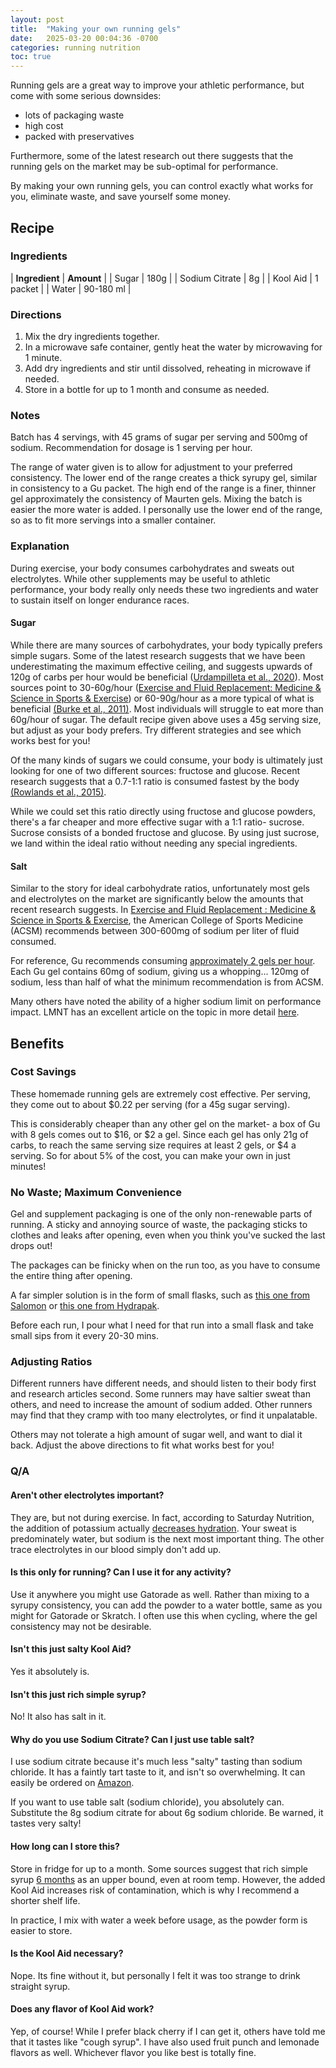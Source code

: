 ```yaml
---
layout: post
title:  "Making your own running gels"
date:   2025-03-20 00:04:36 -0700
categories: running nutrition
toc: true
---
```


Running gels are a great way to improve your athletic performance, but come with some serious downsides:

* lots of packaging waste
* high cost
* packed with preservatives

Furthermore, some of the latest research out there suggests that the running gels on the market may be sub-optimal for performance.

By making your own running gels, you can control exactly what works for you, eliminate waste, and save yourself some money.

## Recipe

### Ingredients

| **Ingredient** | **Amount** |
| Sugar | 180g |
| Sodium Citrate | 8g |
| Kool Aid | 1 packet |
| Water | 90-180 ml |

### Directions

1. Mix the dry ingredients together.
2. In a microwave safe container, gently heat the water by microwaving for 1 minute.
3. Add dry ingredients and stir until dissolved, reheating in microwave if needed.
4. Store in a bottle for up to 1 month and consume as needed.

### Notes

Batch has 4 servings, with 45 grams of sugar per serving and 500mg of sodium. Recommendation for dosage is 1 serving per hour.

The range of water given is to allow for adjustment to your preferred consistency. The lower end of the range creates a thick syrupy gel, similar in consistency to a Gu packet. The high end of the range is a finer, thinner gel approximately the consistency of Maurten gels. Mixing the batch is easier the more water is added. I personally use the lower end of the range, so as to fit more servings into a smaller container.

### Explanation

During exercise, your body consumes carbohydrates and sweats out electrolytes. While other supplements may be useful to athletic performance, your body really only needs these two ingredients and water to sustain itself on longer endurance races.

#### Sugar

While there are many sources of carbohydrates, your body typically prefers simple sugars. Some of the latest research suggests that we have been underestimating the maximum effective ceiling, and suggests upwards of 120g of carbs per hour would be beneficial ([Urdampilleta et al., 2020](https://pubmed.ncbi.nlm.nih.gov/32679728/)). Most sources point to 30-60g/hour ([Exercise and Fluid Replacement: Medicine & Science in Sports & Exercise](https://journals.lww.com/acsm-msse/fulltext/2007/02000/exercise_and_fluid_replacement.22.aspx)) or 60-90g/hour as a more typical of what is beneficial [(Burke et al., 2011)](https://www.tandfonline.com/doi/full/10.1080/02640414.2011.585473#abstract). Most individuals will struggle to eat more than 60g/hour of sugar. The default recipe given above uses a 45g serving size, but adjust as your body prefers. Try different strategies and see which works best for you!

Of the many kinds of sugars we could consume, your body is ultimately just looking for one of two different sources: fructose and glucose. Recent research suggests that a 0.7-1:1 ratio is consumed fastest by the body [(Rowlands et al., 2015)](https://pubmed.ncbi.nlm.nih.gov/26373645/).

While we could set this ratio directly using fructose and glucose powders, there's a far cheaper and more effective sugar with a 1:1 ratio- sucrose. Sucrose consists of a bonded fructose and glucose. By using just sucrose, we land within the ideal ratio without needing any special ingredients.

#### Salt

Similar to the story for ideal carbohydrate ratios, unfortunately most gels and electrolytes on the market are significantly below the amounts that recent research suggests. In [Exercise and Fluid Replacement : Medicine & Science in Sports & Exercise](https://journals.lww.com/acsm-msse/fulltext/2007/02000/exercise_and_fluid_replacement.22.aspx), the American College of Sports Medicine (ACSM) recommends between 300-600mg of sodium per liter of fluid consumed.

For reference, Gu recommends consuming [approximately 2 gels per hour](https://guenergy.com/pages/gu-energy-gel-101?srsltid=AfmBOoqGrgHhvBsx_-pUfNoJ38YpcKVBwX0_pVHJYNP7Mdzjwq4ZabLR). Each Gu gel contains 60mg of sodium, giving us a whopping... 120mg of sodium, less than half of what the minimum recommendation is from ACSM.

Many others have noted the ability of a higher sodium limit on performance impact. LMNT has an excellent article on the topic in more detail [here](https://science.drinklmnt.com/electrolytes/is-sodium-good-or-bad/).

## Benefits
### Cost Savings

These homemade running gels are extremely cost effective. Per serving, they come out to about $0.22 per serving (for a 45g sugar serving). 

This is considerably cheaper than any other gel on the market- a box of Gu with 8 gels comes out to $16, or $2 a gel. Since each gel has only 21g of carbs, to reach the same serving size requires at least 2 gels, or $4 a serving. So for about 5% of the cost, you can make your own in just minutes!

### No Waste; Maximum Convenience

Gel and supplement packaging is one of the only non-renewable parts of running. A sticky and annoying source of waste, the packaging sticks to clothes and leaks after opening, even when you think you've sucked the last drops out!

The packages can be finicky when on the run too, as you have to consume the entire thing after opening.

A far simpler solution is in the form of small flasks, such as [this one from Salomon](https://www.amazon.com/Salomon-Flask-150ml-Hiking-Running/dp/B09P328T65/ref=sr_1_25?crid=1J0HAGNUDUY88&dib=eyJ2IjoiMSJ9.EqfR-Fzw2NMLko2EcDi6XhxFWZikzuyTEg3flQI0Y8O771uzuhMFMAF04bwzCTjWYDhPXqAumPne8dIRXi_R5NwQM6awiF8LhLDf25d1t0fQEchZgwDFp75SFwKpXVyQTIcWWfGCwZT6yR1wlSclGSLkZKUgpohz-rVKxa2pB15T4esk2aDFgm3A9peQsSRnua4uWjcz9hxnOb4Jyd4sWxXNg3jmYcEUfSw6LSGKxRJq3lQvo0afiNiMw-K-_G6w_rEclur8oj1fPakL3tslq_EoARpoVz9ScXmKDDH0EkU.0xVxiqFO3HlCOWGT8U9BgEZOYhhGwuTfuAUGhA0_SOI&dib_tag=se&keywords=running+flask+150ml&qid=1746507154&sprefix=running+flask+150ml%2Caps%2C188&sr=8-25) or [this one from Hydrapak](https://www.amazon.com/HydraPak-Softflask-150ml-Collapsible-Nutrition/dp/B0BRBPN8HS/ref=sr_1_7?crid=1J0HAGNUDUY88&dib=eyJ2IjoiMSJ9.EqfR-Fzw2NMLko2EcDi6XhxFWZikzuyTEg3flQI0Y8O771uzuhMFMAF04bwzCTjWYDhPXqAumPne8dIRXi_R5NwQM6awiF8LhLDf25d1t0fQEchZgwDFp75SFwKpXVyQTIcWWfGCwZT6yR1wlSclGSLkZKUgpohz-rVKxa2pB15T4esk2aDFgm3A9peQsSRnua4uWjcz9hxnOb4Jyd4sWxXNg3jmYcEUfSw6LSGKxRJq3lQvo0afiNiMw-K-_G6w_rEclur8oj1fPakL3tslq_EoARpoVz9ScXmKDDH0EkU.0xVxiqFO3HlCOWGT8U9BgEZOYhhGwuTfuAUGhA0_SOI&dib_tag=se&keywords=running%2Bflask%2B150ml&qid=1746507154&sprefix=running%2Bflask%2B150ml%2Caps%2C188&sr=8-7&th=1).

Before each run, I pour what I need for that run into a small flask and take small sips from it every 20-30 mins.

### Adjusting Ratios

Different runners have different needs, and should listen to their body first and research articles second. Some runners may have saltier sweat than others, and need to increase the amount of sodium added. Other runners may find that they cramp with too many electrolytes, or find it unpalatable.

Others may not tolerate a high amount of sugar well, and want to dial it back. Adjust the above directions to fit what works best for you!

### Q/A

#### Aren't other electrolytes important?
They are, but not during exercise. In fact, according to Saturday Nutrition, the addition of potassium actually [decreases hydration](https://www.youtube.com/watch?v=FNL00bGE5LY). Your sweat is predominately water, but sodium is the next most important thing. The other trace electrolytes in our blood simply don't add up.

#### Is this only for running? Can I use it for any activity?

Use it anywhere you might use Gatorade as well. Rather than mixing to a syrupy consistency, you can add the powder to a water bottle, same as you might for Gatorade or Skratch. I often use this when cycling, where the gel consistency may not be desirable.

#### Isn't this just salty Kool Aid?
Yes it absolutely is.

#### Isn't this just rich simple syrup?
No! It also has salt in it.

#### Why do you use Sodium Citrate? Can I just use table salt?

I use sodium citrate because it's much less "salty" tasting than sodium chloride. It has a faintly tart taste to it, and isn't so overwhelming. It can easily be ordered on [Amazon](https://www.amazon.com/dp/B07Q7111C9?ref=nb_sb_ss_w_as-reorder_k0_1_13&amp=&crid=3B5A7U1EIX74Q&amp=&sprefix=sodium+citrat).

If you want to use table salt (sodium chloride), you absolutely can. Substitute the 8g sodium citrate for about 6g sodium chloride. Be warned, it tastes very salty!

#### How long can I store this?
Store in fridge for up to a month. Some sources suggest that rich simple syrup [6 months](https://www.tastingtable.com/953481/how-long-you-can-expect-homemade-simple-syrup-to-last/) as an upper bound, even at room temp. However, the added Kool Aid increases risk of contamination, which is why I recommend a shorter shelf life.

In practice, I mix with water a week before usage, as the powder form is easier to store.

#### Is the Kool Aid necessary?

Nope. Its fine without it, but personally I felt it was too strange to drink straight syrup.

#### Does any flavor of Kool Aid work?

Yep, of course! While I prefer black cherry if I can get it, others have told me that it tastes like "cough syrup". I have also used fruit punch and lemonade flavors as well. Whichever flavor you like best is totally fine.

